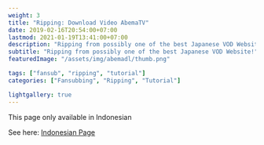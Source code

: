 ```yaml
---
weight: 3
title: "Ripping: Download Video AbemaTV"
date: 2019-02-16T20:54:00+07:00
lastmod: 2021-01-19T13:41:00+07:00
description: "Ripping from possibly one of the best Japanese VOD Website!"
subtitle: "Ripping from possibly one of the best Japanese VOD Website!"
featuredImage: "/assets/img/abemadl/thumb.png"

tags: ["fansub", "ripping", "tutorial"]
categories: ["Fansubbing", "Ripping", "Tutorial"]

lightgallery: true
---
```


This page only available in Indonesian

<!--more-->

See here: [Indonesian Page](/posts/abemadl)
